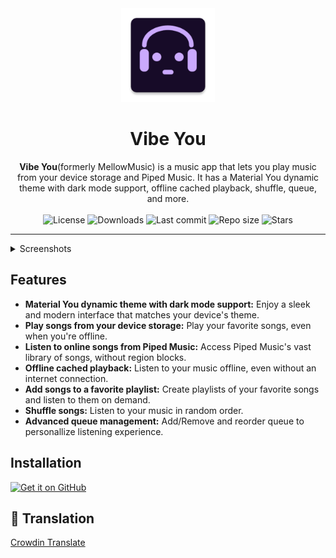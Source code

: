 <div align="center">
  <img width="150" src="/app/src/main/res/mipmap-xxxhdpi/ic_launcher.png" alt="App icon">
  <h1 align="center">Vibe You</h1>
  <b>Vibe You</b>(formerly MellowMusic) is a music app that lets you play music from your device storage and Piped Music. It has a Material You dynamic theme with dark mode support, offline cached playback, shuffle, queue, and more.
</div>
<br>

<div align="center">
    <img alt="License" src="https://img.shields.io/github/license/you-apps/MellowMusic?color=c3e7ff&style=flat-square">
    <img alt="Downloads" src="https://img.shields.io/github/downloads/you-apps/MellowMusic/total.svg?color=c3e7ff&style=flat-square">
    <img alt="Last commit" src="https://img.shields.io/github/last-commit/you-apps/MellowMusic?color=c3e7ff&style=flat-square">
    <img alt="Repo size" src="https://img.shields.io/github/repo-size/you-apps/MellowMusic?color=c3e7ff&style=flat-square">
    <img alt="Stars" src="https://img.shields.io/github/stars/you-apps/MellowMusic?color=c3e7ff&style=flat-square">
    <br>
</div>

---

<details>
  <summary>  Screenshots</summary>
<p align="center">
  <img src="fastlane/metadata/android/en-US/images/phoneScreenshots/1.png" width="30%" />
  <img src="fastlane/metadata/android/en-US/images/phoneScreenshots/2.png" width="30%" />
  <img src="fastlane/metadata/android/en-US/images/phoneScreenshots/3.png" width="30%" />
</p>
<p align="center">
  <img src="fastlane/metadata/android/en-US/images/phoneScreenshots/4.png" width="30%" />
  <img src="fastlane/metadata/android/en-US/images/phoneScreenshots/5.png" width="30%" />
</p>
</details>

## Features

- **Material You dynamic theme with dark mode support:** Enjoy a sleek and modern interface that
  matches your device's theme.
- **Play songs from your device storage:** Play your favorite songs, even when you're offline.
- **Listen to online songs from Piped Music:** Access Piped Music's vast library of songs,
  without region blocks.
- **Offline cached playback:** Listen to your music offline, even without an internet connection.
- **Add songs to a favorite playlist:** Create playlists of your favorite songs and listen to them
  on demand.
- **Shuffle songs:** Listen to your music in random order.
- **Advanced queue management:** Add/Remove and reorder queue to personallize listening experience.

## Installation

[<img src="https://github.com/machiav3lli/oandbackupx/blob/034b226cea5c1b30eb4f6a6f313e4dadcbb0ece4/badge_github.png"
alt="Get it on GitHub"
height="80">](https://github.com/you-apps/MellowMusic/releases/latest)

## 🧾 Translation

[Crowdin Translate](https://crowdin.com/project/mellowmusic/)

